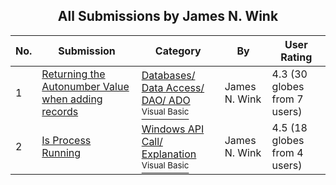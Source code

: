 ﻿<div align="center">

## All Submissions by James N\. Wink

</div>

No.  | Submission | Category | By   | User Rating
---- | ---------- | -------- | ---- | -----------
1 | [Returning the Autonumber Value when adding records<br />](https://github.com/Planet-Source-Code/james-n-wink-returning-the-autonumber-value-when-adding-records__1-5966) | [Databases/ Data Access/ DAO/ ADO<br /><sup>Visual Basic</sup>](../ByCategory/databases-data-access-dao-ado__1-6.md) | James N\. Wink | 4.3 (30 globes from 7 users)
2 | [Is Process Running<br />](https://github.com/Planet-Source-Code/james-n-wink-is-process-running__1-5449) | [Windows API Call/ Explanation<br /><sup>Visual Basic</sup>](../ByCategory/windows-api-call-explanation__1-39.md) | James N\. Wink | 4.5 (18 globes from 4 users)
